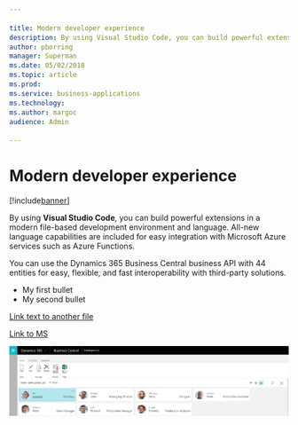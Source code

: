 ```yaml
---

title: Modern developer experience
description: By using Visual Studio Code, you can build powerful extensions in a modern file-based development environment and language.
author: pborring
manager: Superman
ms.date: 05/02/2018
ms.topic: article
ms.prod: 
ms.service: business-applications
ms.technology: 
ms.author: margoc
audience: Admin

---
```

#  Modern developer experience




[!include[banner](../../../../includes/banner.md)]

By using **Visual Studio Code**, you can build powerful extensions in a modern
file-based development environment and language. All-new language capabilities
are included for easy integration with Microsoft Azure services such as Azure
Functions.

You can use the Dynamics 365 Business Central business API with 44 entities for
easy, flexible, and fast interoperability with third-party solutions.

- My first bullet
- My second bullet

[Link text to another file](power-bi-powerapps-flow.md)

[Link to MS](http://www.microsoft.com.)

![the alt text](../media/human-resources-1.png)
